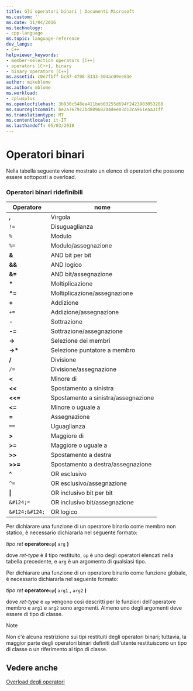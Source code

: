 ```yaml
---
title: Gli operatori binari | Documenti Microsoft
ms.custom: ''
ms.date: 11/04/2016
ms.technology:
- cpp-language
ms.topic: language-reference
dev_langs:
- C++
helpviewer_keywords:
- member-selection operators [C++]
- operators [C++], binary
- binary operators [C++]
ms.assetid: c0e7fbff-bc87-4708-8333-504ac09ee83e
author: mikeblome
ms.author: mblome
ms.workload:
- cplusplus
ms.openlocfilehash: 3b930c548ea411beb03255d694f2423903053288
ms.sourcegitcommit: be2a7679c2bd80968204dee03d13ca961eaa31ff
ms.translationtype: MT
ms.contentlocale: it-IT
ms.lasthandoff: 05/03/2018
---
```

# <a name="binary-operators"></a>Operatori binari
Nella tabella seguente viene mostrato un elenco di operatori che possono essere sottoposti a overload.  
  
### <a name="redefinable-binary-operators"></a>Operatori binari ridefinibili  
  
|Operatore|nome|  
|--------------|----------|  
|**,**|Virgola|  
|`!=`|Disuguaglianza|  
|`%`|Modulo|  
|`%=`|Modulo/assegnazione|  
|**&**|AND bit per bit|  
|**&&**|AND logico|  
|**&=**|AND bit/assegnazione|  
|**\***|Moltiplicazione|  
|**\*=**|Moltiplicazione/assegnazione|  
|**+**|Addizione|  
|`+=`|Addizione/assegnazione|  
|**-**|Sottrazione|  
|**-=**|Sottrazione/assegnazione|  
|**->**|Selezione dei membri|  
|**->\***|Selezione puntatore a membro|  
|**/**|Divisione|  
|`/=`|Divisione/assegnazione|  
|**<**|Minore di|  
|**<<**|Spostamento a sinistra|  
|**<<=**|Spostamento a sinistra/assegnazione|  
|**<=**|Minore o uguale a|  
|**=**|Assegnazione|  
|`==`|Uguaglianza|  
|**>**|Maggiore di|  
|**>=**|Maggiore o uguale a|  
|**>>**|Spostamento a destra|  
|**>>=**|Spostamento a destra/assegnazione|  
|**^**|OR esclusivo|  
|`^=`|OR esclusivo/assegnazione|  
|**&#124;**|OR inclusivo bit per bit|  
|`&#124;=`|OR inclusivo bit/assegnazione|  
|`&#124;&#124;`|OR logico|  
  
 Per dichiarare una funzione di un operatore binario come membro non statico, è necessario dichiararla nel seguente formato:  
  
 *tipo ret* **operatore**`op`**(** `arg` **)**  
  
 dove *ret-type* è il tipo restituito, `op` è uno degli operatori elencati nella tabella precedente, e `arg` è un argomento di qualsiasi tipo.  
  
 Per dichiarare una funzione di un operatore binario come funzione globale, è necessario dichiararla nel seguente formato:  
  
 *tipo ret* **operatore**`op`**(** `arg1` **,** `arg2` **)**  
  
 dove *ret-type* e `op` vengono così descritti per le funzioni dell'operatore membro e `arg1` e `arg2` sono argomenti. Almeno uno degli argomenti deve essere di tipo di classe.  
  
> [!NOTE]
>  Non c'è alcuna restrizione sui tipi restituiti degli operatori binari; tuttavia, la maggior parte degli operatori binari definiti dall'utente restituiscono un tipo di classe o un riferimento al tipo di classe.  
  
## <a name="see-also"></a>Vedere anche  
 [Overload degli operatori](../cpp/operator-overloading.md)